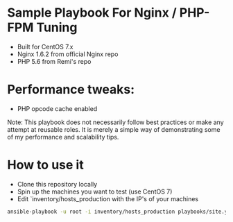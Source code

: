 # Sample Playbook For Nginx / PHP-FPM Tuning

- Built for CentOS 7.x
- Nginx 1.6.2 from official Nginx repo
- PHP 5.6 from Remi's repo

# Performance tweaks:

- PHP opcode cache enabled

Note: This playbook does not necessarily follow best practices or make any attempt at reusable roles. It is merely a simple way of demonstrating some of my performance and scalability tips.

# How to use it

* Clone this repository locally
* Spin up the machines you want to test (use CentOS 7)
* Edit `inventory/hosts_production with the IP's of your machines

```bash
ansible-playbook -u root -i inventory/hosts_production playbooks/site.yml
```
